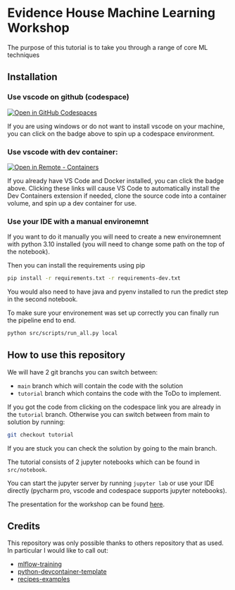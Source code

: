 # Evidence House Machine Learning Workshop

The purpose of this tutorial is to take you through a range of core ML techniques

## Installation

### Use vscode on github (codespace)

[![Open in GitHub Codespaces](https://github.com/codespaces/badge.svg)](https://codespaces.new/theopinard/mlflow-training/tree/tutorial?quickstart=1)

If you are using windows or do not want to install vscode on your machine, you can click on the badge above to spin up a codespace environment. 


### Use vscode with dev container: 
[
    ![Open in Remote - Containers](
        https://img.shields.io/static/v1?label=Remote%20-%20Containers&message=Open&color=blue&logo=visualstudiocode
    )
](
    https://vscode.dev/redirect?url=vscode://ms-vscode-remote.remote-containers/cloneInVolume?url=https://github.com/theopinard/mlflow-training/
)

If you already have VS Code and Docker installed, you can click the badge above. Clicking these links will cause VS Code to automatically install the Dev Containers extension if needed, clone the source code into a container volume, and spin up a dev container for use.

### Use your IDE with a manual environemnt

If you want to do it manually you will need to create a new environemnent with python 3.10 installed (you will need to change some path on the top of the notebook).

Then you can install the requirements using pip

```bash
pip install -r requirements.txt -r requirements-dev.txt
```

You would also need to have java and pyenv installed to run the predict step in the second notebook.

To make sure your environement was set up correctly you can finally run the pipeline end to end.

```bash
python src/scripts/run_all.py local
```

## How to use this repository

We will have 2 git branchs you can switch between:
* `main` branch which will contain the code with the solution
* `tutorial` branch which contains the code with the ToDo to implement.

If you got the code from clicking on the codespace link you are already in the `tutorial` branch. Otherwise you can switch between from main to solution by running:
```bash
git checkout tutorial
```

If you are stuck you can check the solution by going to the main branch. 

The tutorial consists of 2 jupyter notebooks which can be found in `src/notebook`. 

You can start the jupyter server by running `jupyter lab` or use your IDE directly (pycharm pro, vscode and codespace supports jupyter notebooks).

The presentation for the workshop can be found [here](https://docs.google.com/presentation/d/1EbprRo1zkZazqYy5o7cddSlozUBO2mpnKqF8x0c0EXA/edit?usp=sharing).

## Credits

This repository was only possible thanks to others repository that as used. In particular I would like to call out:
* [mlflow-training](https://github.com/theopinard/mlflow-training)
* [python-devcontainer-template](https://github.com/godatadriven/python-devcontainer-template)
* [recipes-examples](https://github.com/mlflow/recipes-examples)